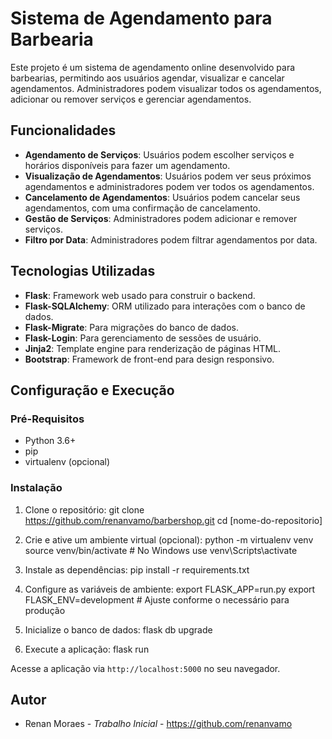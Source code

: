 # Sistema de Agendamento para Barbearia

Este projeto é um sistema de agendamento online desenvolvido para barbearias, permitindo aos usuários agendar, visualizar e cancelar agendamentos. Administradores podem visualizar todos os agendamentos, adicionar ou remover serviços e gerenciar agendamentos.

## Funcionalidades

- **Agendamento de Serviços**: Usuários podem escolher serviços e horários disponíveis para fazer um agendamento.
- **Visualização de Agendamentos**: Usuários podem ver seus próximos agendamentos e administradores podem ver todos os agendamentos.
- **Cancelamento de Agendamentos**: Usuários podem cancelar seus agendamentos, com uma confirmação de cancelamento.
- **Gestão de Serviços**: Administradores podem adicionar e remover serviços.
- **Filtro por Data**: Administradores podem filtrar agendamentos por data.

## Tecnologias Utilizadas

- **Flask**: Framework web usado para construir o backend.
- **Flask-SQLAlchemy**: ORM utilizado para interações com o banco de dados.
- **Flask-Migrate**: Para migrações do banco de dados.
- **Flask-Login**: Para gerenciamento de sessões de usuário.
- **Jinja2**: Template engine para renderização de páginas HTML.
- **Bootstrap**: Framework de front-end para design responsivo.

## Configuração e Execução

### Pré-Requisitos

- Python 3.6+
- pip
- virtualenv (opcional)

### Instalação

1. Clone o repositório:
git clone https://github.com/renanvamo/barbershop.git
cd [nome-do-repositorio]

2. Crie e ative um ambiente virtual (opcional):
python -m virtualenv venv
source venv/bin/activate # No Windows use venv\Scripts\activate

3. Instale as dependências:
pip install -r requirements.txt

4. Configure as variáveis de ambiente:
export FLASK_APP=run.py
export FLASK_ENV=development # Ajuste conforme o necessário para produção

5. Inicialize o banco de dados:
flask db upgrade

6. Execute a aplicação:
flask run

Acesse a aplicação via `http://localhost:5000` no seu navegador.

## Autor

- Renan Moraes - *Trabalho Inicial* - https://github.com/renanvamo
